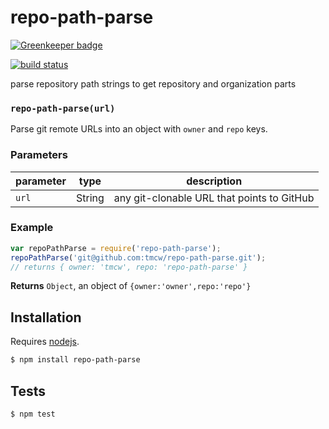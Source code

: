 # repo-path-parse

[![Greenkeeper badge](https://badges.greenkeeper.io/tmcw/repo-path-parse.svg)](https://greenkeeper.io/)

[![build status](https://secure.travis-ci.org/tmcw/repo-path-parse.png)](http://travis-ci.org/tmcw/repo-path-parse)

parse repository path strings to get repository and organization parts


### `repo-path-parse(url)`

Parse git remote URLs into an object with `owner` and `repo`
keys.


### Parameters

| parameter | type   | description                                |
| --------- | ------ | ------------------------------------------ |
| `url`     | String | any git-clonable URL that points to GitHub |


### Example

```js
var repoPathParse = require('repo-path-parse');
repoPathParse('git@github.com:tmcw/repo-path-parse.git');
// returns { owner: 'tmcw', repo: 'repo-path-parse' }
```


**Returns** `Object`, an object of `{owner:'owner',repo:'repo'}`

## Installation

Requires [nodejs](http://nodejs.org/).

```sh
$ npm install repo-path-parse
```

## Tests

```sh
$ npm test
```


